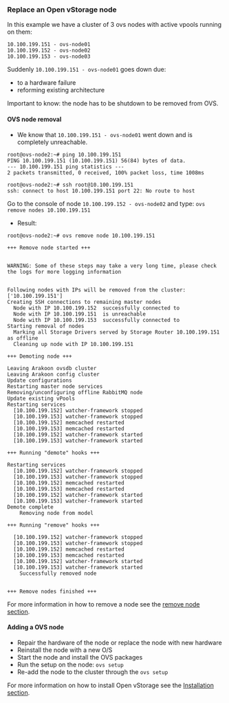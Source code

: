 ### Replace an Open vStorage node

In this example we have a cluster of 3 ovs nodes with active vpools running on them:
```
10.100.199.151 - ovs-node01
10.100.199.152 - ovs-node02
10.100.199.153 - ovs-node03
```

Suddenly `10.100.199.151 - ovs-node01` goes down due:
 - to a hardware failure
 - reforming existing architecture

Important to know: the node has to be shutdown to be removed from OVS.

#### OVS node removal
* We know that `10.100.199.151 - ovs-node01` went down and is completely unreachable.
```
root@ovs-node2:~# ping 10.100.199.151
PING 10.100.199.151 (10.100.199.151) 56(84) bytes of data.
--- 10.100.199.151 ping statistics ---
2 packets transmitted, 0 received, 100% packet loss, time 1008ms

root@ovs-node2:~# ssh root@10.100.199.151
ssh: connect to host 10.100.199.151 port 22: No route to host
```

Go to the console of node `10.100.199.152 - ovs-node02` and type: `ovs remove nodes 10.100.199.151`

* Result:
```
root@ovs-node2:~# ovs remove node 10.100.199.151

+++ Remove node started +++


WARNING: Some of these steps may take a very long time, please check the logs for more logging information


Following nodes with IPs will be removed from the cluster: ['10.100.199.151']
Creating SSH connections to remaining master nodes
  Node with IP 10.100.199.152  successfully connected to
  Node with IP 10.100.199.151  is unreachable
  Node with IP 10.100.199.153  successfully connected to
Starting removal of nodes
  Marking all Storage Drivers served by Storage Router 10.100.199.151 as offline
  Cleaning up node with IP 10.100.199.151

+++ Demoting node +++

Leaving Arakoon ovsdb cluster
Leaving Arakoon config cluster
Update configurations
Restarting master node services
Removing/unconfiguring offline RabbitMQ node
Update existing vPools
Restarting services
  [10.100.199.152] watcher-framework stopped
  [10.100.199.153] watcher-framework stopped
  [10.100.199.152] memcached restarted
  [10.100.199.153] memcached restarted
  [10.100.199.152] watcher-framework started
  [10.100.199.153] watcher-framework started

+++ Running "demote" hooks +++

Restarting services
  [10.100.199.152] watcher-framework stopped
  [10.100.199.153] watcher-framework stopped
  [10.100.199.152] memcached restarted
  [10.100.199.153] memcached restarted
  [10.100.199.152] watcher-framework started
  [10.100.199.153] watcher-framework started
Demote complete
    Removing node from model

+++ Running "remove" hooks +++

  [10.100.199.152] watcher-framework stopped
  [10.100.199.153] watcher-framework stopped
  [10.100.199.152] memcached restarted
  [10.100.199.153] memcached restarted
  [10.100.199.152] watcher-framework started
  [10.100.199.153] watcher-framework started
    Successfully removed node


+++ Remove nodes finished +++
```

For more information in how to remove a node see the [remove node section](removenode.md).


#### Adding a OVS node

* Repair the hardware of the node or replace the node with new hardware
* Reinstall the node with a new O/S
* Start the node and install the OVS packages
* Run the setup on the node: `ovs setup`
* Re-add the node to the cluster through the `ovs setup`

For more information on how to install Open vStorage see the [Installation section](../../Installation/README.md).